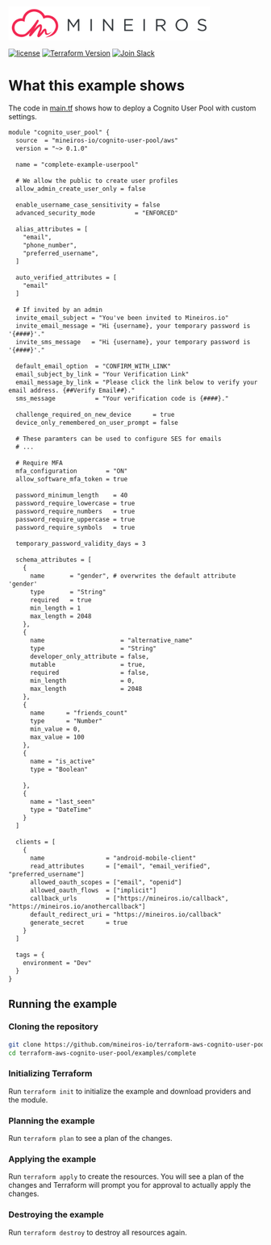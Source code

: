 [<img src="https://raw.githubusercontent.com/mineiros-io/brand/3bffd30e8bdbbde32c143e2650b2faa55f1df3ea/mineiros-primary-logo.svg" width="400"/>][homepage]

[![license][badge-license]][apache20]
[![Terraform Version][badge-terraform]][releases-terraform]
[![Join Slack][badge-slack]][slack]

# What this example shows

The code in [main.tf]
shows how to deploy a Cognito User Pool with custom settings.

```hcl
module "cognito_user_pool" {
  source  = "mineiros-io/cognito-user-pool/aws"
  version = "~> 0.1.0"

  name = "complete-example-userpool"

  # We allow the public to create user profiles
  allow_admin_create_user_only = false

  enable_username_case_sensitivity = false
  advanced_security_mode           = "ENFORCED"

  alias_attributes = [
    "email",
    "phone_number",
    "preferred_username",
  ]

  auto_verified_attributes = [
    "email"
  ]

  # If invited by an admin
  invite_email_subject = "You've been invited to Mineiros.io"
  invite_email_message = "Hi {username}, your temporary password is '{####}'."
  invite_sms_message   = "Hi {username}, your temporary password is '{####}'."

  default_email_option  = "CONFIRM_WITH_LINK"
  email_subject_by_link = "Your Verification Link"
  email_message_by_link = "Please click the link below to verify your email address. {##Verify Email##}."
  sms_message           = "Your verification code is {####}."

  challenge_required_on_new_device      = true
  device_only_remembered_on_user_prompt = false

  # These paramters can be used to configure SES for emails
  # ...

  # Require MFA
  mfa_configuration        = "ON"
  allow_software_mfa_token = true

  password_minimum_length    = 40
  password_require_lowercase = true
  password_require_numbers   = true
  password_require_uppercase = true
  password_require_symbols   = true

  temporary_password_validity_days = 3

  schema_attributes = [
    {
      name       = "gender", # overwrites the default attribute 'gender'
      type       = "String"
      required   = true
      min_length = 1
      max_length = 2048
    },
    {
      name                     = "alternative_name"
      type                     = "String"
      developer_only_attribute = false,
      mutable                  = true,
      required                 = false,
      min_length               = 0,
      max_length               = 2048
    },
    {
      name      = "friends_count"
      type      = "Number"
      min_value = 0,
      max_value = 100
    },
    {
      name = "is_active"
      type = "Boolean"

    },
    {
      name = "last_seen"
      type = "DateTime"
    }
  ]

  clients = [
    {
      name                 = "android-mobile-client"
      read_attributes      = ["email", "email_verified", "preferred_username"]
      allowed_oauth_scopes = ["email", "openid"]
      allowed_oauth_flows  = ["implicit"]
      callback_urls        = ["https://mineiros.io/callback", "https://mineiros.io/anothercallback"]
      default_redirect_uri = "https://mineiros.io/callback"
      generate_secret      = true
    }
  ]

  tags = {
    environment = "Dev"
  }
}
```

## Running the example

### Cloning the repository

```bash
git clone https://github.com/mineiros-io/terraform-aws-cognito-user-pool.git
cd terraform-aws-cognito-user-pool/examples/complete
```

### Initializing Terraform

Run `terraform init` to initialize the example and download providers and the module.

### Planning the example

Run `terraform plan` to see a plan of the changes.

### Applying the example

Run `terraform apply` to create the resources.
You will see a plan of the changes and Terraform will prompt you for approval to actually apply the changes.

### Destroying the example

Run `terraform destroy` to destroy all resources again.

<!-- References -->

<!-- markdown-link-check-disable -->
[main.tf]: https://github.com/mineiros-io/terraform-aws-cognito-user-pool/tree/master/examples/complete/main.tf
<!-- markdown-link-check-enable -->

[homepage]: https://mineiros.io/?ref=terraform-module-template

[badge-license]: https://img.shields.io/badge/license-Apache%202.0-brightgreen.svg
[badge-terraform]: https://img.shields.io/badge/terraform-0.13%20and%200.12.20+-623CE4.svg?logo=terraform
[badge-slack]: https://img.shields.io/badge/slack-@mineiros--community-f32752.svg?logo=slack

[releases-terraform]: https://github.com/hashicorp/terraform/releases
[apache20]: https://opensource.org/licenses/Apache-2.0
[slack]: https://join.slack.com/t/mineiros-community/shared_invite/zt-ehidestg-aLGoIENLVs6tvwJ11w9WGg
